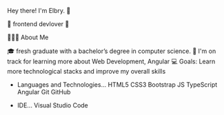 Hey there! I'm Elbry. 👋

🚀 frontend devlover 🚀

👨🏻‍💻  About Me

🎓  fresh graduate with a bachelor’s degree in computer science.
🌱  I'm on track for learning more about Web Development, Angular
💻  Goals: Learn more technological stacks and improve my overall skills
- Languages and Technologies...
HTML5 CSS3 Bootstrap JS TypeScript Angular Git GitHub 

- IDE...
Visual Studio Code 
